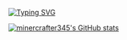 [![Typing SVG](https://readme-typing-svg.demolab.com?font=Fira+Code&duration=2500&pause=500&random=false&width=435&lines=hello+uhh+i+do+shit)](https://git.io/typing-svg)

[![minercrafter345's GitHub stats](https://github-readme-stats.vercel.app/api?username=minercrafter345&show_icons=true&theme=dark#gh-dark-mode-only)](https://github.com/anuraghazra/github-readme-stats#gh-dark-mode-only)

<!---
minercrafter345/minercrafter345 is a ✨ special ✨ repository because its `README.md` (this file) appears on your GitHub profile.
You can click the Preview link to take a look at your changes.
--->

